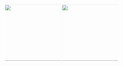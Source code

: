 
<p align="center">
  <a href="https://github.com/feggah">
   <img height="180em" src="https://github-readme-stats.vercel.app/api?username=obssousa&show_icons=true&theme=dracula&count_private=true" />
   <img height="180em" src="https://github-readme-stats.vercel.app/api/top-langs/?username=obssousa&layout=compact&theme=dracula&count_private=true" />
  </a>
</p>
